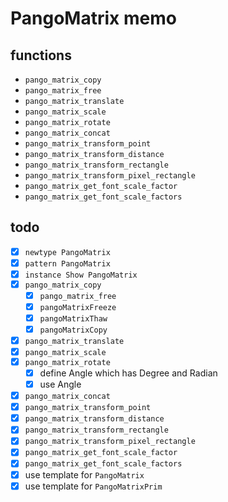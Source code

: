 PangoMatrix memo
================

functions
---------

* `pango_matrix_copy`
* `pango_matrix_free`
* `pango_matrix_translate`
* `pango_matrix_scale`
* `pango_matrix_rotate`
* `pango_matrix_concat`
* `pango_matrix_transform_point`
* `pango_matrix_transform_distance`
* `pango_matrix_transform_rectangle`
* `pango_matrix_transform_pixel_rectangle`
* `pango_matrix_get_font_scale_factor`
* `pango_matrix_get_font_scale_factors`

todo
----

* [x] `newtype PangoMatrix`
* [x] `pattern PangoMatrix`
* [x] `instance Show PangoMatrix`
* [x] `pango_matrix_copy`
	+ [x] `pango_matrix_free`
	+ [x] `pangoMatrixFreeze`
	+ [x] `pangoMatrixThaw`
	+ [x] `pangoMatrixCopy`
* [x] `pango_matrix_translate`
* [x] `pango_matrix_scale`
* [x] `pango_matrix_rotate`
	+ [x] define Angle which has Degree and Radian
	+ [x] use Angle
* [x] `pango_matrix_concat`
* [x] `pango_matrix_transform_point`
* [x] `pango_matrix_transform_distance`
* [x] `pango_matrix_transform_rectangle`
* [x] `pango_matrix_transform_pixel_rectangle`
* [x] `pango_matrix_get_font_scale_factor`
* [x] `pango_matrix_get_font_scale_factors`
* [x] use template for `PangoMatrix`
* [x] use template for `PangoMatrixPrim`
